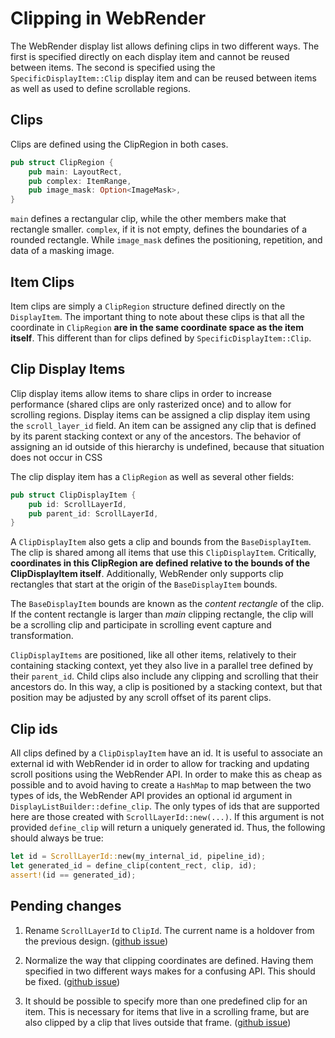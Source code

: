 # Clipping in WebRender

The WebRender display list allows defining clips in two different ways. The
first is specified directly on each display item and cannot be reused between
items. The second is specified using the `SpecificDisplayItem::Clip` display item
and can be reused between items as well as used to define scrollable regions.

## Clips

Clips are defined using the ClipRegion in both cases.

```rust
pub struct ClipRegion {
    pub main: LayoutRect,
    pub complex: ItemRange,
    pub image_mask: Option<ImageMask>,
}
```

`main` defines a rectangular clip, while the other members make that rectangle
smaller. `complex`, if it is not empty, defines the boundaries of a rounded
rectangle. While `image_mask` defines the positioning, repetition, and data of
a masking image.

## Item Clips

Item clips are simply a `ClipRegion` structure defined directly on the
`DisplayItem`. The important thing to note about these clips is that all the
coordinate in `ClipRegion` **are in the same coordinate space as the item
itself**. This different than for clips defined by `SpecificDisplayItem::Clip`.

## Clip Display Items

Clip display items allow items to share clips in order to increase performance
(shared clips are only rasterized once) and to allow for scrolling regions.
Display items can be assigned a clip display item using the `scroll_layer_id`
field. An item can be assigned any clip that is defined by its parent stacking
context or any of the ancestors. The behavior of assigning an id outside of
this hierarchy is undefined, because that situation does not occur in CSS

The clip display item has a `ClipRegion` as well as several other fields:

```rust
pub struct ClipDisplayItem {
    pub id: ScrollLayerId,
    pub parent_id: ScrollLayerId,
}
```

A `ClipDisplayItem` also gets a clip and bounds from the `BaseDisplayItem`. The
clip is shared among all items that use this `ClipDisplayItem`. Critically,
**coordinates in this ClipRegion are defined relative to the bounds of the
ClipDisplayItem itself**. Additionally, WebRender only supports clip rectangles
that start at the origin of the `BaseDisplayItem` bounds.

The `BaseDisplayItem` bounds are known as the *content rectangle* of the clip. If
the content rectangle is larger than *main* clipping rectangle, the clip will
be a scrolling clip and participate in scrolling event capture and
transformation.

`ClipDisplayItems` are positioned, like all other items, relatively to their
containing stacking context, yet they also live in a parallel tree defined by
their `parent_id`. Child clips also include any clipping and scrolling that
their ancestors do. In this way, a clip is positioned by a stacking context,
but that position may be adjusted by any scroll offset of its parent clips.

## Clip ids

All clips defined by a `ClipDisplayItem` have an id. It is useful to associate
an external id with WebRender id in order to allow for tracking and updating
scroll positions using the WebRender API. In order to make this as cheap as
possible and to avoid having to create a `HashMap` to map between the two types
of ids, the WebRender API provides an optional id argument in
`DisplayListBuilder::define_clip`. The only types of ids that are supported
here are those created with `ScrollLayerId::new(...)`. If this argument is not
provided `define_clip` will return a uniquely generated id. Thus, the following
should always be true:

```rust
let id = ScrollLayerId::new(my_internal_id, pipeline_id);
let generated_id = define_clip(content_rect, clip, id);
assert!(id == generated_id);
```

## Pending changes

1. Rename `ScrollLayerId` to `ClipId`. The current name is a holdover from the
   previous design.  ([github issue](https://github.com/servo/webrender/issues/1089))

2. Normalize the way that clipping coordinates are defined. Having them
   specified in two different ways makes for a confusing API. This should be
   fixed.  ([github issue](https://github.com/servo/webrender/issues/1090))

3. It should be possible to specify more than one predefined clip for an item.
   This is necessary for items that live in a scrolling frame, but are also
   clipped by a clip that lives outside that frame.
   ([github issue](https://github.com/servo/webrender/issues/840))

